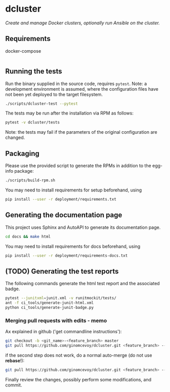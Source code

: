 # dcluster

*Create and manage Docker clusters, optionally run Ansible on the cluster.*

## Requirements

docker-compose

```sudo curl -L "https://github.com/docker/compose/releases/download/1.25.0/docker-compose-$(uname -s)-$(uname -m)" -o /usr/bin/docker-compose && chmod +x /usr/bin/docker-compose
```

## Running the tests

Run the binary supplied in the source code, requires `pytest`. Note: a development environment is assumed,
where the configuration files have not been yet deployed to the target filesystem.

```bash
./scripts/dcluster-test --pytest
```

The tests may be run after the installation via RPM as follows:

```bash
pytest -v dcluster/tests
```

Note: the tests may fail if the parameters of the original configuration are changed.

## Packaging

Please use the provided script to generate the RPMs in addition to the egg-info package:

```bash
./scripts/build-rpm.sh
```

You may need to install requirements for setup beforehand, using 

```bash
pip install --user -r deployment/requirements.txt
```

## Generating the documentation page

This project uses Sphinx and AutoAPI to generate its documentation page.

```bash
cd docs && make html
```

You may need to install requirements for docs beforehand, using 

```bash
pip install --user -r deployment/requirements-docs.txt
```

## (TODO) Generating the test reports

The following commands generate the html test report and the associated badge. 

```bash
pytest --junitxml=junit.xml -v runitmockit/tests/
ant -f ci_tools/generate-junit-html.xml
python ci_tools/generate-junit-badge.py
```

### Merging pull requests with edits - memo

Ax explained in github ('get commandline instructions'):

```bash
git checkout -b <git_name>-<feature_branch> master
git pull https://github.com/ginomcevoy/dcluster.git <feature_branch> --no-commit --ff-only
```

if the second step does not work, do a normal auto-merge (do not use **rebase**!):

```bash
git pull https://github.com/ginomcevoy/dcluster.git <feature_branch> --no-commit
```

Finally review the changes, possibly perform some modifications, and commit.
